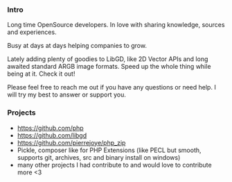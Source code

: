 ### Intro

Long time OpenSource developers. In love with sharing knowledge, sources and experiences.


Busy at days at days helping companies to grow. 

Lately adding plenty of goodies to LibGD, like 2D Vector APIs and long awaited standard ARGB image formats. Speed up the whole thing while being at it. Check it out!

Please feel free to reach me out if you have any questions or need help. I will try my best to answer or support you.

### Projects

* https://github.com/php
* https://github.com/libgd
* https://github.com/pierrejoye/php_zip
* Pickle, composer like for PHP Extensions (like PECL but smooth, supports git, archives, src and binary install on windows)
* many other projects I had contribute to and would love to contribute more <3

